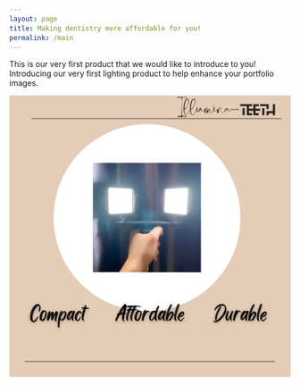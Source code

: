 ```yaml
---
layout: page
title: Making dentistry more affordable for you!
permalink: /main
---
```


This is our very first product that we would like to introduce to you! Introducing our very first lighting product to help enhance your portfolio images.

![Illumina](assets/img/Illumina_5.png) 